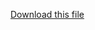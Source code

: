 [Download this file](https://drive.google.com/file/d/1zQqpB9jZxSuQOL23zDl-KSqDyg9vWkwR/view?usp=drivesdk)
